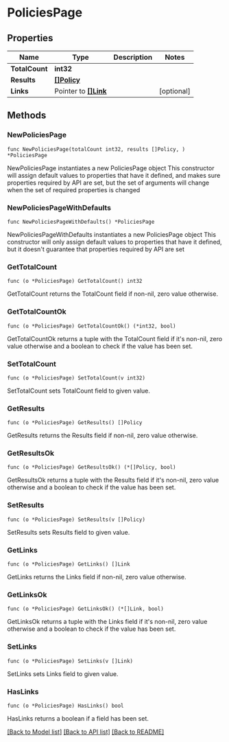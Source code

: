 # PoliciesPage

## Properties

Name | Type | Description | Notes
------------ | ------------- | ------------- | -------------
**TotalCount** | **int32** |  | 
**Results** | [**[]Policy**](Policy.md) |  | 
**Links** | Pointer to [**[]Link**](Link.md) |  | [optional] 

## Methods

### NewPoliciesPage

`func NewPoliciesPage(totalCount int32, results []Policy, ) *PoliciesPage`

NewPoliciesPage instantiates a new PoliciesPage object
This constructor will assign default values to properties that have it defined,
and makes sure properties required by API are set, but the set of arguments
will change when the set of required properties is changed

### NewPoliciesPageWithDefaults

`func NewPoliciesPageWithDefaults() *PoliciesPage`

NewPoliciesPageWithDefaults instantiates a new PoliciesPage object
This constructor will only assign default values to properties that have it defined,
but it doesn't guarantee that properties required by API are set

### GetTotalCount

`func (o *PoliciesPage) GetTotalCount() int32`

GetTotalCount returns the TotalCount field if non-nil, zero value otherwise.

### GetTotalCountOk

`func (o *PoliciesPage) GetTotalCountOk() (*int32, bool)`

GetTotalCountOk returns a tuple with the TotalCount field if it's non-nil, zero value otherwise
and a boolean to check if the value has been set.

### SetTotalCount

`func (o *PoliciesPage) SetTotalCount(v int32)`

SetTotalCount sets TotalCount field to given value.


### GetResults

`func (o *PoliciesPage) GetResults() []Policy`

GetResults returns the Results field if non-nil, zero value otherwise.

### GetResultsOk

`func (o *PoliciesPage) GetResultsOk() (*[]Policy, bool)`

GetResultsOk returns a tuple with the Results field if it's non-nil, zero value otherwise
and a boolean to check if the value has been set.

### SetResults

`func (o *PoliciesPage) SetResults(v []Policy)`

SetResults sets Results field to given value.


### GetLinks

`func (o *PoliciesPage) GetLinks() []Link`

GetLinks returns the Links field if non-nil, zero value otherwise.

### GetLinksOk

`func (o *PoliciesPage) GetLinksOk() (*[]Link, bool)`

GetLinksOk returns a tuple with the Links field if it's non-nil, zero value otherwise
and a boolean to check if the value has been set.

### SetLinks

`func (o *PoliciesPage) SetLinks(v []Link)`

SetLinks sets Links field to given value.

### HasLinks

`func (o *PoliciesPage) HasLinks() bool`

HasLinks returns a boolean if a field has been set.


[[Back to Model list]](../README.md#documentation-for-models) [[Back to API list]](../README.md#documentation-for-api-endpoints) [[Back to README]](../README.md)


